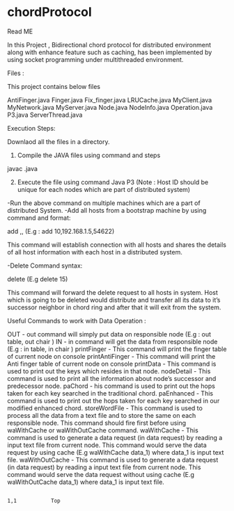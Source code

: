# chordProtocol
Read ME

In this Project , Bidirectional chord protocol for distributed environment along with enhance feature such as caching, has been implemented by using socket programming under multithreaded environment.

Files :

This project contains below files

AntiFinger.java
Finger.java
Fix_finger.java
LRUCache.java
MyClient.java
MyNetwork.java
MyServer.java
Node.java
NodeInfo.java
Operation.java
P3.java
ServerThread.java


Execution Steps:

Downlaod all the files in a directory.

1) Compile the JAVA files using command and steps

javac <file name>.java


2) Execute the file using command
Java P3 <HostId>  (Note : Host ID should be unique for each nodes which are part of distributed system)


-Run the above command on multiple machines which are a part of distributed System.
-Add all hosts from a bootstrap machine by using command and format:

add <hostID>,<ip address>,<port>  (E.g : add 10,192.168.1.5,54622)

This command will establish connection with all hosts and shares the details of all host information with each host in a distributed system.


-Delete Command syntax:

delete <hostID>  (E.g delete 15)

This command will forward the delete request to all hosts in system. Host which is going to be deleted would distribute and transfer all its data to it’s successor neighbor in chord ring 
and after that it will exit from the system.


Useful Commands to work with Data Operation :

OUT - out command will simply put data on responsible node (E.g : out table, out chair )
IN - in command will get the data from responsible node (E.g : in table, in chair )
printFinger - This command will print the finger table of current node on console
printAntiFinger - This command will print the Anti finger table of current node on console
printData - This command is used to print out the keys which resides in that node.
nodeDetail - This command is used to print all the information about node’s successor and predecessor node. 
paChord - his command is used to print out the hops taken for each key searched in the traditional chord.
paEnhanced - This command is used to print out the hops taken for each key searched in our modified enhanced chord.
storeWordFile - This command is used to process all the data from a text file and to store the same on each responsible node.
		This command should fire first before using waWithCache or waWithOutCache command.
waWithCache - This command is used to generate a data request (in data request) by reading a input text file from current node. This command would serve the data request by using cache 
	     (E.g waWithCache data_1) where data_1 is input text file.
waWithOutCache - This command is used to generate a data request (in data request) by reading a input text file from current node. This command would serve the data request without using cache 
	     (E.g waWithOutCache data_1) where data_1 is input text file.

                                                                                                                                                                                          1,1           Top
